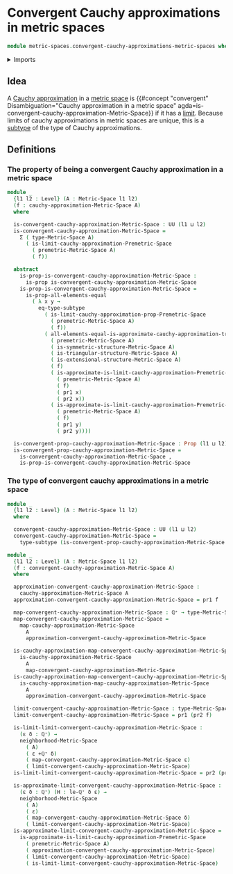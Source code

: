 # Convergent Cauchy approximations in metric spaces

```agda
module metric-spaces.convergent-cauchy-approximations-metric-spaces where
```

<details><summary>Imports</summary>

```agda
open import elementary-number-theory.positive-rational-numbers

open import foundation.dependent-pair-types
open import foundation.propositions
open import foundation.subtypes
open import foundation.universe-levels

open import metric-spaces.cauchy-approximations-metric-spaces
open import metric-spaces.limits-of-cauchy-approximations-in-premetric-spaces
open import metric-spaces.metric-spaces
```

</details>

## Idea

A [Cauchy approximation](metric-spaces.cauchy-approximations-metric-spaces.md)
in a [metric space](metric-spaces.metric-spaces.md) is
{{#concept "convergent" Disambiguation="Cauchy approximation in a metric space" agda=is-convergent-cauchy-approximation-Metric-Space}}
if it has a
[limit](metric-spaces.limits-of-cauchy-approximations-in-premetric-spaces.md).
Because limits of cauchy approximations in metric spaces are unique, this is a
[subtype](foundation.subtypes.md) of the type of Cauchy approximations.

## Definitions

### The property of being a convergent Cauchy approximation in a metric space

```agda
module _
  {l1 l2 : Level} (A : Metric-Space l1 l2)
  (f : cauchy-approximation-Metric-Space A)
  where

  is-convergent-cauchy-approximation-Metric-Space : UU (l1 ⊔ l2)
  is-convergent-cauchy-approximation-Metric-Space =
    Σ ( type-Metric-Space A)
      ( is-limit-cauchy-approximation-Premetric-Space
        ( premetric-Metric-Space A)
        ( f))

  abstract
    is-prop-is-convergent-cauchy-approximation-Metric-Space :
      is-prop is-convergent-cauchy-approximation-Metric-Space
    is-prop-is-convergent-cauchy-approximation-Metric-Space =
      is-prop-all-elements-equal
        ( λ x y →
          eq-type-subtype
            ( is-limit-cauchy-approximation-prop-Premetric-Space
              ( premetric-Metric-Space A)
              ( f))
            ( all-elements-equal-is-approximate-cauchy-approximation-triangular-symmetric-extensional-Premetric-Space
              ( premetric-Metric-Space A)
              ( is-symmetric-structure-Metric-Space A)
              ( is-triangular-structure-Metric-Space A)
              ( is-extensional-structure-Metric-Space A)
              ( f)
              ( is-approximate-is-limit-cauchy-approximation-Premetric-Space
                ( premetric-Metric-Space A)
                ( f)
                ( pr1 x)
                ( pr2 x))
              ( is-approximate-is-limit-cauchy-approximation-Premetric-Space
                ( premetric-Metric-Space A)
                ( f)
                ( pr1 y)
                ( pr2 y))))

  is-convergent-prop-cauchy-approximation-Metric-Space : Prop (l1 ⊔ l2)
  is-convergent-prop-cauchy-approximation-Metric-Space =
    is-convergent-cauchy-approximation-Metric-Space ,
    is-prop-is-convergent-cauchy-approximation-Metric-Space
```

### The type of convergent cauchy approximations in a metric space

```agda
module _
  {l1 l2 : Level} (A : Metric-Space l1 l2)
  where

  convergent-cauchy-approximation-Metric-Space : UU (l1 ⊔ l2)
  convergent-cauchy-approximation-Metric-Space =
    type-subtype (is-convergent-prop-cauchy-approximation-Metric-Space A)
```

```agda
module _
  {l1 l2 : Level} (A : Metric-Space l1 l2)
  (f : convergent-cauchy-approximation-Metric-Space A)
  where

  approximation-convergent-cauchy-approximation-Metric-Space :
    cauchy-approximation-Metric-Space A
  approximation-convergent-cauchy-approximation-Metric-Space = pr1 f

  map-convergent-cauchy-approximation-Metric-Space : ℚ⁺ → type-Metric-Space A
  map-convergent-cauchy-approximation-Metric-Space =
    map-cauchy-approximation-Metric-Space
      A
      approximation-convergent-cauchy-approximation-Metric-Space

  is-cauchy-approximation-map-convergent-cauchy-approximation-Metric-Space :
    is-cauchy-approximation-Metric-Space
      A
      map-convergent-cauchy-approximation-Metric-Space
  is-cauchy-approximation-map-convergent-cauchy-approximation-Metric-Space =
    is-cauchy-approximation-map-cauchy-approximation-Metric-Space
      A
      approximation-convergent-cauchy-approximation-Metric-Space

  limit-convergent-cauchy-approximation-Metric-Space : type-Metric-Space A
  limit-convergent-cauchy-approximation-Metric-Space = pr1 (pr2 f)

  is-limit-limit-convergent-cauchy-approximation-Metric-Space :
    (ε δ : ℚ⁺) →
    neighborhood-Metric-Space
      ( A)
      ( ε +ℚ⁺ δ)
      ( map-convergent-cauchy-approximation-Metric-Space ε)
      ( limit-convergent-cauchy-approximation-Metric-Space)
  is-limit-limit-convergent-cauchy-approximation-Metric-Space = pr2 (pr2 f)

  is-approximate-limit-convergent-cauchy-approximation-Metric-Space :
    (ε δ : ℚ⁺) (H : le-ℚ⁺ δ ε) →
    neighborhood-Metric-Space
      ( A)
      ( ε)
      ( map-convergent-cauchy-approximation-Metric-Space δ)
      ( limit-convergent-cauchy-approximation-Metric-Space)
  is-approximate-limit-convergent-cauchy-approximation-Metric-Space =
    is-approximate-is-limit-cauchy-approximation-Premetric-Space
      ( premetric-Metric-Space A)
      ( approximation-convergent-cauchy-approximation-Metric-Space)
      ( limit-convergent-cauchy-approximation-Metric-Space)
      ( is-limit-limit-convergent-cauchy-approximation-Metric-Space)
```
